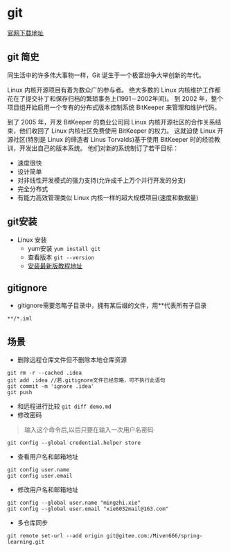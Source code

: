 # git

[官网下载地址](https://git-scm.com/downloads)

## git 简史
同生活中的许多伟大事物一样，Git 诞生于一个极富纷争大举创新的年代。

Linux 内核开源项目有着为数众广的参与者。
绝大多数的 Linux 内核维护工作都花在了提交补丁和保存归档的繁琐事务上(1991－2002年间)。
到 2002 年，整个项目组开始启用一个专有的分布式版本控制系统 BitKeeper 来管理和维护代码。

到了 2005 年，开发 BitKeeper 的商业公司同 Linux 内核开源社区的合作关系结束，他们收回了 Linux 内核社区免费使用 BitKeeper 的权力。
这就迫使 Linux 开源社区(特别是 Linux 的缔造者 Linus Torvalds)基于使用 BitKeeper 时的经验教训，开发出自己的版本系统。
他们对新的系统制订了若干目标：
- 速度很快
- 设计简单
- 对非线性开发模式的强力支持(允许成千上万个并行开发的分支)
- 完全分布式
- 有能力高效管理类似 Linux 内核一样的超大规模项目(速度和数据量)

## git安装
- Linux 安装
    - yum安装 `yum install git`
    - 查看版本 `git --version`
    - [安装最新版教程地址](https://www.cnblogs.com/BinBinStory/p/7113956.html)

## gitignore
- gitignore需要忽略子目录中，拥有某后缀的文件，用**代表所有子目录
```
**/*.iml
```

## 场景

- 删除远程仓库文件但不删除本地仓库资源
```shell
git rm -r --cached .idea
git add .idea //若.gitignore文件已经忽略，可不执行此语句
git commit -m 'ignore .idea'
git push
```
- 和远程进行比较 `git diff demo.md`
- 修改密码
> 输入这个命令后,以后只要在输入一次用户名密码
```shell
git config --global credential.helper store
```
- 查看用户名和邮箱地址
```shell
git config user.name
git config user.email
```
- 修改用户名和邮箱地址
```shell
git config --global user.name "mingzhi.xie"
git config --global user.email "xie6032mail@163.com"
```

- 多仓库同步

```shell
git remote set-url --add origin git@gitee.com:/Miven666/spring-learning.git
```



